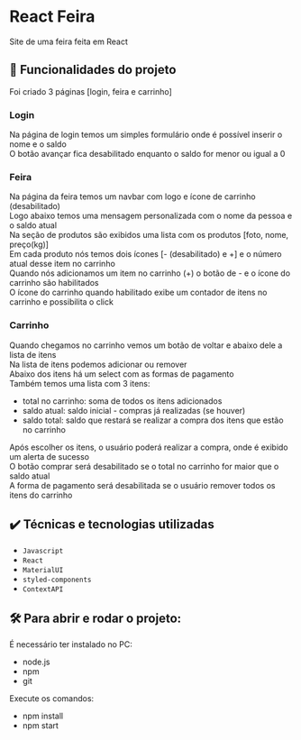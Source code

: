 # React Feira

Site de uma feira feita em React

## 🔨 Funcionalidades do projeto

Foi criado 3 páginas [login, feira e carrinho]

### Login  
Na página de login temos um simples formulário onde é possível inserir o nome e o saldo  
O botão avançar fica desabilitado enquanto o saldo for menor ou igual a 0

### Feira  
Na página da feira temos um navbar com logo e ícone de carrinho (desabilitado)  
Logo abaixo temos uma mensagem personalizada com o nome da pessoa e o saldo atual  
Na seção de produtos são exibidos uma lista com os produtos [foto, nome, preço(kg)]  
Em cada produto nós temos dois ícones [- (desabilitado) e +] e o número atual desse item no carrinho  
Quando nós adicionamos um item no carrinho (+) o botão de - e o ícone do carrinho são habilitados  
O ícone do carrinho quando habilitado exibe um contador de itens no carrinho e possibilita o click

### Carrinho
Quando chegamos no carrinho vemos um botão de voltar e abaixo dele a lista de itens  
Na lista de itens podemos adicionar ou remover  
Abaixo dos itens há um select com as formas de pagamento  
Também temos uma lista com 3 itens:
- total no carrinho: soma de todos os itens adicionados
- saldo atual: saldo inicial - compras já realizadas (se houver)
- saldo total: saldo que restará se realizar a compra dos itens que estão no carrinho 

Após escolher os itens, o usuário poderá realizar a compra, onde é exibido um alerta de sucesso  
O botão comprar será desabilitado se o total no carrinho for maior que o saldo atual  
A forma de pagamento será desabilitada se o usuário remover todos os itens do carrinho

## ✔️ Técnicas e tecnologias utilizadas

- `Javascript`
- `React`
- `MaterialUI`
- `styled-components`
- `ContextAPI`

## 🛠️ Para abrir e rodar o projeto:

É necessário ter instalado no PC:
- node.js
- npm
- git  

Execute os comandos:
- npm install 
- npm start
